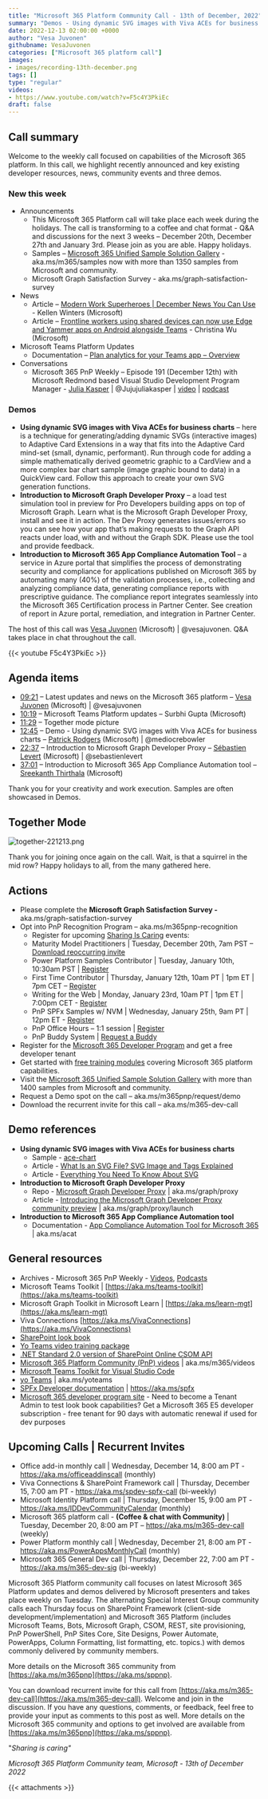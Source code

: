 ```yaml
---
title: "Microsoft 365 Platform Community Call - 13th of December, 2022"  
summary: "Demos - Using dynamic SVG images with Viva ACEs for business charts, Introduction to Microsoft Graph Developer Proxy, and Introduction to Microsoft 365 App Compliance Automation tool. Delivered 2 articles, 1 document and PnP Weekly - Episode 191."
date: 2022-12-13 02:00:00 +0000
author: "Vesa Juvonen"
githubname: VesaJuvonen
categories: ["Microsoft 365 platform call"]
images:
- images/recording-13th-december.png
tags: []
type: "regular"
videos:
- https://www.youtube.com/watch?v=F5c4Y3PkiEc
draft: false
---
```


## Call summary

Welcome to the weekly call focused on capabilities of the Microsoft 365 platform.  In this call, we highlight recently announced and key existing developer resources, news, community events and three demos. 

### New this week

* Announcements
    * This Microsoft 365 Platform call will take place each week during the holidays. The call is transforming to a coffee and chat format - Q&A and discussions for the next 3 weeks – December 20th, December 27th and January 3rd. Please join as you are able. Happy holidays.
    * Samples – [Microsoft 365 Unified Sample Solution Gallery](https://adoption.microsoft.com/sample-solution-gallery) - aka.ms/m365/samples now with more than 1350 samples from Microsoft and community.
    * Microsoft Graph Satisfaction Survey - aka.ms/graph-satisfaction-survey
* News
    * Article – [Modern Work Superheroes \| December News You Can Use](https://techcommunity.microsoft.com/t5/microsoft-teams-blog/modern-work-superheroes-december-news-you-can-use/ba-p/3692073) - Kellen Winters (Microsoft)
    * Article – [Frontline workers using shared devices can now use Edge and Yammer apps on Android alongside Teams](https://techcommunity.microsoft.com/t5/microsoft-teams-blog/frontline-workers-using-shared-devices-can-now-use-edge-and/ba-p/3690960) - Christina Wu (Microsoft)
* Microsoft Teams Platform Updates
    * Documentation – [Plan analytics for your Teams app – Overview](https://learn.microsoft.com/microsoftteams/platform/concepts/design/overview-analytics)
* Conversations
    * Microsoft 365 PnP Weekly – Episode 191 (December 12th) with Microsoft Redmond based Visual Studio Development Program Manager - [Julia Kasper](https://twitter.com/Jujujuliakasper) \| @Jujujuliakasper \| [video](https://pnp.github.io/blog/microsoft-365-pnp-weekly/episode-191/) \| [podcast](https://www.podbean.com/media/share/pb-vp8k5-1338aee)

### Demos

* **Using dynamic SVG images with Viva ACEs for business charts** – here is a technique for generating/adding dynamic SVGs (interactive images) to Adaptive Card Extensions in a way that fits into the Adaptive Card mind-set (small, dynamic, performant). Run through code for adding a simple mathematically derived geometric graphic to a CardView and a more complex bar chart sample (image graphic bound to data) in a QuickView card. Follow this approach to create your own SVG generation functions.
* **Introduction to Microsoft Graph Developer Proxy** – a load test simulation tool in preview for Pro Developers building apps on top of Microsoft Graph. Learn what is the Microsoft Graph Developer Proxy, install and see it in action. The Dev Proxy generates issues/errors so you can see how your app that’s making requests to the Graph API reacts under load, with and without the Graph SDK. Please use the tool and provide feedback.
* **Introduction to Microsoft 365 App Compliance Automation Tool** – a service in Azure portal that simplifies the process of demonstrating security and compliance for applications published on Microsoft 365 by automating many (40%) of the validation processes, i.e., collecting and analyzing compliance data, generating compliance reports with prescriptive guidance. The compliance report integrates seamlessly into the Microsoft 365 Certification process in Partner Center. See creation of report in Azure portal, remediation, and integration in Partner Center.

The host of this call was [Vesa Juvonen](http://twitter.com/vesajuvonen) (Microsoft) \| @vesajuvonen. Q&A takes place in chat throughout the call.

{{< youtube F5c4Y3PkiEc >}}

## Agenda items

* [09:21](https://youtu.be/F5c4Y3PkiEc?t=561) – Latest updates and news on the Microsoft 365 platform – [Vesa Juvonen](http://twitter.com/vesajuvonen) (Microsoft) \| @vesajuvonen
* [10:19](https://youtu.be/F5c4Y3PkiEc?t=619) – Microsoft Teams Platform updates – Surbhi Gupta (Microsoft)
* [11:29](https://youtu.be/F5c4Y3PkiEc?t=689) – Together mode picture
* [12:45](https://youtu.be/F5c4Y3PkiEc?t=765) – Demo - Using dynamic SVG images with Viva ACEs for business charts – [Patrick Rodgers](https://twitter.com/mediocrebowler) (Microsoft) \| @mediocrebowler
* [22:37](https://youtu.be/F5c4Y3PkiEc?t=1357) – Introduction to Microsoft Graph Developer Proxy – [Sébastien Levert](https://twitter.com/sebastienlevert) (Microsoft) \| @sebastienlevert
* [37:01](https://youtu.be/F5c4Y3PkiEc?t=2221) – Introduction to Microsoft 365 App Compliance Automation tool – [Sreekanth Thirthala](https://www.linkedin.com/in/sreekanththirthala/) (Microsoft)

Thank you for your creativity and work execution. Samples are often showcased in Demos.

## Together Mode

![together-221213.png](images/together-221213.png)

Thank you for joining once again on the call. Wait, is that a squirrel in the mid row? Happy holidays to all, from the many gathered here.

## Actions

* Please complete the **Microsoft Graph Satisfaction Survey -** aka.ms/graph-satisfaction-survey
* Opt into PnP Recognition Program – aka.ms/m365pnp-recognition
    * Register for upcoming [Sharing Is Caring](https://pnp.github.io/sharing-is-caring/) events:
    * Maturity Model Practitioners \| Tuesday, December 20th, 7am PST – [Download reoccurring invite](https://aka.ms/mm4m365/invite)
    * Power Platform Samples Contributor \| Tuesday, January 10th, 10:30am PST \| [Register](https://forms.office.com/pages/responsepage.aspx?id=KtIy2vgLW0SOgZbwvQuRaXDXyCl9DkBHq4A2OG7uLpdUN0hMNTRPWVVWTkhFTk9QQzhFSTRIS1JLSC4u)
    * First Time Contributor \| Thursday, January 12th, 10am PT \| 1pm ET \| 7pm CET – [Register](https://forms.office.com/pages/responsepage.aspx?id=KtIy2vgLW0SOgZbwvQuRaXDXyCl9DkBHq4A2OG7uLpdUNjAwRVNETlA1MkxIR1MyTEs5STZFVVRJMC4u)
    * Writing for the Web \| Monday, January 23rd, 10am PT \| 1pm ET \| 7:00pm CET - [Register](https://forms.office.com/pages/responsepage.aspx?id=KtIy2vgLW0SOgZbwvQuRaXDXyCl9DkBHq4A2OG7uLpdUMFNPNFMyUk9CNFROUjJWTFFGSzdJV0czVC4u)
    * PnP SPFx Samples w/ NVM \| Wednesday, January 25th, 9am PT \| 12pm ET - [Register](https://forms.office.com/pages/responsepage.aspx?id=KtIy2vgLW0SOgZbwvQuRaXDXyCl9DkBHq4A2OG7uLpdUNEE2SUdTOU1UOEtCTFU3MlM1SERDMlNVNi4u)
    * PnP Office Hours – 1:1 session \| [Register](https://outlook.office365.com/owa/calendar/PnPSharingisCaring@warner.digital/bookings/)
    * PnP Buddy System \| [Request a Buddy](https://forms.office.com/Pages/ResponsePage.aspx?id=KtIy2vgLW0SOgZbwvQuRaXDXyCl9DkBHq4A2OG7uLpdUMjRRUVg4NElZUUJLTEY1TVVSVDJFRFpLRS4u)
* Register for the [Microsoft 365 Developer Program](https://aka.ms/m365/devprogram) and get a free developer tenant
* Get started with [free training modules](https://aka.ms/m365/dev/learn) covering Microsoft 365 platform capabilities.
* Visit the [Microsoft 365 Unified Sample Solution Gallery](https://adoption.microsoft.com/sample-solution-gallery) with more than 1400 samples from Microsoft and community.
* Request a Demo spot on the call – aka.ms/m365pnp/request/demo
* Download the recurrent invite for this call – aka.ms/m365-dev-call

## Demo references

* **Using dynamic SVG images with Viva ACEs for business charts**
    * Sample - [ace-chart](https://github.com/pnp/spfx-reference-scenarios/tree/main/samples/ace-chart)
    * Article - [What Is an SVG File? SVG Image and Tags Explained](https://www.freecodecamp.org/news/svg-basics-what-are-scalable-vector-graphics-and-how-do-you-use-them)
    * Article - [Everything You Need To Know About SVG](https://css-tricks.com/lodge/svg/)
* **Introduction to Microsoft Graph Developer Proxy**
    * Repo - [Microsoft Graph Developer Proxy](https://github.com/microsoftgraph/msgraph-developer-proxy) \| aka.ms/graph/proxy
    * Article - [Introducing the Microsoft Graph Developer Proxy community preview](https://devblogs.microsoft.com/microsoft365dev/introducing-the-microsoft-graph-developer-proxy-community-preview/) \| aka.ms/graph/proxy/launch
* **Introduction to Microsoft 365 App Compliance Automation tool**
    * Documentation - [App Compliance Automation Tool for Microsoft 365](https://learn.microsoft.com/microsoft-365-app-certification/docs/acat-overview) \| aka.ms/acat

## General resources

* Archives - Microsoft 365 PnP Weekly - [Videos](https://www.youtube.com/playlist?list=PLR9nK3mnD-OVYI-St_CBiFfuL4CZbBpkC), [Podcasts](https://pnpweekly.podbean.com/)
* Microsoft Teams Toolkit | [https://aka.ms/teams-toolkit](https://aka.ms/teams-toolkit)
* Microsoft Graph Toolkit in Microsoft Learn | [https://aka.ms/learn-mgt](https://aka.ms/learn-mgt)
* Viva Connections [https://aka.ms/VivaConnections](https://aka.ms/VivaConnections)
* [SharePoint look book](https://lookbook.microsoft.com/?WT.mc_id=m365-24198-cxa)
* [Yo Teams video training package](https://aka.ms/yoteams-training)
* [.NET Standard 2.0 version of SharePoint Online CSOM API](https://developer.microsoft.com/microsoft-365/blogs/net-standard-version-of-sharepoint-online-csom-apis?WT.mc_id=m365-24198-cxa)
* [Microsoft 365 Platform Community (PnP) videos](https://aka.ms/m365/videos) | aka.ms/m365/videos
* [Microsoft Teams Toolkit for Visual Studio Code](https://marketplace.visualstudio.com/items?itemName=TeamsDevApp.ms-teams-vscode-extension)
* [yo Teams](https://aka.ms/yoteams) | aka.ms/yoteams
* [SPFx Developer documentation](https://aka.ms/spfx) | <https://aka.ms/spfx>
* [Microsoft 365 developer program site](https://developer.microsoft.com/office/dev-program?WT.mc_id=m365-24198-cxa) - Need to become a Tenant Admin to test look book capabilities? Get a Microsoft 365 E5 developer subscription - free tenant for 90 days with automatic renewal if used for dev purposes

## Upcoming Calls | Recurrent Invites

* Office add-in monthly call \| Wednesday, December 14, 8:00 am PT - <https://aka.ms/officeaddinscall> (monthly)
* Viva Connections & SharePoint Framework call \| Thursday, December 15, 7:00 am PT - <https://aka.ms/spdev-spfx-call> (bi-weekly)
* Microsoft Identity Platform call \| Thursday, December 15, 9:00 am PT - <https://aka.ms/IDDevCommunityCalendar> (monthly)
* Microsoft 365 platform call - **(Coffee & chat with Community)** \| Tuesday, December 20, 8:00 am PT – <https://aka.ms/m365-dev-call> (weekly)
* Power Platform monthly call \| Wednesday, December 21, 8:00 am PT - <https://aka.ms/PowerAppsMonthlyCall> (monthly)
* Microsoft 365 General Dev call \| Thursday, December 22, 7:00 am PT - <https://aka.ms/m365-dev-sig> (bi-weekly)

Microsoft 365 Platform community call focuses on latest Microsoft 365 Platform updates and demos delivered by Microsoft presenters and takes place weekly on Tuesday.  The alternating Special Interest Group community calls each Thursday focus on SharePoint Framework (client-side development/implementation) and Microsoft 365 Platform (includes Microsoft Teams, Bots, Microsoft Graph, CSOM, REST, site provisioning, PnP PowerShell, PnP Sites Core, Site Designs, Power Automate, PowerApps, Column Formatting, list formatting, etc. topics.) with demos commonly delivered by community members.

More details on the Microsoft 365 community from [https://aka.ms/m365pnp](https://aka.ms/sppnp).

You can download recurrent invite for this call from [https://aka.ms/m365-dev-call](https://aka.ms/m365-dev-call).  Welcome and join in the discussion. If you have any questions, comments, or feedback, feel free to provide your input as comments to this post as well. More details on the Microsoft 365 community and options to get involved are available from [https://aka.ms/m365pnp](https://aka.ms/sppnp).


&quot;_Sharing is caring&quot;_

_Microsoft 365 Platform Community team, Microsoft - 13th of December 2022_

{{< attachments >}}
